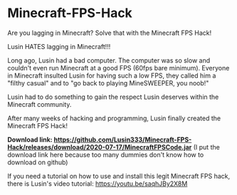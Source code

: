 # Minecraft-FPS-Hack
Are you lagging in Minecraft?  Solve that with the Minecraft FPS Hack!

Lusin HATES lagging in Minecraft!!!

Long ago, Lusin had a bad computer.  The computer was so slow and couldn't even run Minecraft at a good FPS (60fps bare minimum).  Everyone in Minecraft insulted Lusin for having such a low FPS, they called him a "filthy casual" and to "go back to playing MineSWEEPER, you noob!"

Lusin had to do something to gain the respect Lusin deserves within the Minecraft community.

After many weeks of hacking and programming, Lusin finally created the Minecraft FPS Hack!


**Download link:  https://github.com/Lusin333/Minecraft-FPS-Hack/releases/download/2020-07-17/MinecraftFPSCode.jar**
(I put the download link here because too many dummies don't know how to download on github)


If you need a tutorial on how to use and install this legit Minecraft FPS hack, there is Lusin's video tutorial: https://youtu.be/saqhJBy2X8M
